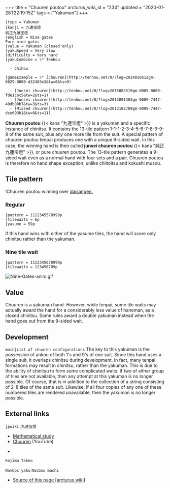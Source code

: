 +++
title = "Chuuren poutou"
arcturus_wiki_id = "234"
updated = "2020-01-28T22:19:15Z"
tags = ["Yakuman"]
+++

```yaku
|type = Yakuman
|kanji = 九連宝燈
純正九蓮宝燈
|english = Nine gates
Pure nine gates
|value = Yakuman (closed only)
|yakuSpeed = Very slow
|difficulty = Very hard
|yakuCombine = \* Tenhou

  - Chihou

|gameExample = \* [Chuuren](http://tenhou.net/0/?log=2014020612gm-0029-0000-d32403e3&tw=0&ts=9)

  - [Junsei chuuren](http://tenhou.net/0/?log=2015082519gm-0009-0000-fde1c6c5&tw=2&ts=1)
  - [Junsei chuuren](http://tenhou.net/0/?log=2013091303gm-0009-7447-40db80b7&tw=3&ts=3)
  - [Missed chuuren](http://tenhou.net/0/?log=2013102709gm-0009-7447-dce693b1&tw=0&ts=11)

```

**Chuuren poutou** {{< kana "九連宝燈" >}} is a yakuman and a specific instance of chinitsu. It
contains the 13-tile pattern 1-1-1-2-3-4-5-6-7-8-9-9-9 of the same suit, plus any one more tile from
the suit. A special pattern of chuuren poutou tenpai produces one with a unique 9-sided wait. In
this case, the winning hand is then called **junsei chuuren poutou** {{< kana "純正九蓮宝燈" >}}, or
pure chuuren poutou. The 13-tile pattern generates a 9-sided wait even as a normal hand with four
sets and a pair. Chuuren poutou is therefore no hand shape exception, unlike chiitoitsu and kokushi
musou.

## Tile pattern

!Chuuren poutou winning over [daisangen.](Chuuren_real.jpg "Chuuren poutou winning over daisangen.")

### Regular

```machi
|pattern = 1112345578999p
|tilewaits = 6p
|yasume = 59p
```

If this hand wins with either of the yasume tiles, the hand will score only chinitsu rather than the
yakuman.

### Nine tile wait

```machi
|pattern = 1112345678999p
|tilewaits = 123456789p
```

![Nine-Gates-anim.gif](Nine-Gates-anim.gif "Nine-Gates-anim.gif")

## Value

Chuuren is a yakuman hand. However, while tenpai, some tile waits may actually award the hand for a
considerably less value of haneman, as a closed chinitsu. Some rules award a double yakuman instead
when the hand goes out from the 9-sided wait.

## Development

`main|List of chuuren configurations` The key to this yakuman is the possession of ankou of both 1's
and 9's of one suit. Since this hand uses a single suit, it overlaps chinitsu during development. In
fact, many tenpai formations may result in chinitsu, rather than the yakuman. This is due to the
ability of chinitsu to form some complicated waits. If two of either group of tiles are not
available, then any attempt at this yakuman is no longer possible. Of course, that is in addition to
the collection of a string consisting of 2-8 tiles of the same suit. Likewise, if all four copies of
any one of these numbered tiles are rendered unavailable, then the yakuman is no longer possible.

## External links

`jpwiki|九連宝燈`

- [Mathematical study](https://scirate.com/arxiv/1707.07345)
- [Chuuren](https://www.youtube.com/watch?v=-7su2I_D0y4) (YouTube)

<!-- end list -->

-

    Kojima Takeo

`Navbox yaku` `Navbox machi`

- [Source of this page [arcturus wiki]](http://arcturus.su/wiki/Chuuren_poutou)
